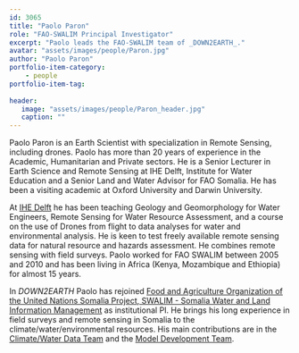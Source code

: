 ```yaml
---
id: 3065
title: "Paolo Paron"
role: "FAO-SWALIM Principal Investigator"
excerpt: "Paolo leads the FAO-SWALIM team of _DOWN2EARTH_."
avatar: "assets/images/people/Paron.jpg"
author: "Paolo Paron"
portfolio-item-category:
    - people
portfolio-item-tag:
    
header:
   image: "assets/images/people/Paron_header.jpg"
   caption: ""
---
```


Paolo Paron is an Earth Scientist with specialization in Remote Sensing, including drones. Paolo has more than 20 years of experience in the Academic, Humanitarian and Private sectors. He is a Senior Lecturer in Earth Science and Remote Sensing at IHE Delft, Institute for Water Education and a Senior Land and Water Advisor for FAO Somalia. He has been a visiting academic at Oxford University and Darwin University.

At [IHE Delft](https://www.un-ihe.org/) he has been teaching Geology and Geomorphology for Water Engineers, Remote Sensing for Water Resource Assessment, and a course on the use of Drones from flight to data analyses for water and environmental analysis. He is keen to test freely available remote sensing data for natural resource and hazards assessment. He combines remote sensing with field surveys. Paolo worked for FAO SWALIM between 2005 and 2010 and has been living in Africa (Kenya, Mozambique and Ethiopia) for almost 15 years.

In _DOWN2EARTH_ Paolo has rejoined [Food and Agriculture Organization of the United Nations Somalia Project, SWALIM - Somalia Water and Land Information Management](http://www.faoswalim.org/) as institutional PI. He brings his long experience in field surveys and remote sensing in Somalia to the climate/water/environmental resources. His main contributions are in the [Climate/Water Data Team](../climate_water_data) and the [Model Development Team](../model_development). 